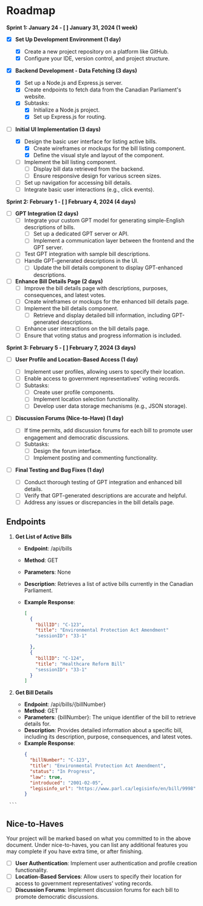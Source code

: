 # Roadmap

**Sprint 1: January 24 - [ ] January 31, 2024 (1 week)**

- [x] **Set Up Development Environment (1 day)**

  - [x] Create a new project repository on a platform like GitHub.
  - [x] Configure your IDE, version control, and project structure.

- [x] **Backend Development - Data Fetching (3 days)**

  - [x] Set up a Node.js and Express.js server.
  - [x] Create endpoints to fetch data from the Canadian Parliament's website.
  - [x] Subtasks:
    - [x] Initialize a Node.js project.
    - [x] Set up Express.js for routing.

- [ ] **Initial UI Implementation (3 days)**
  - [x] Design the basic user interface for listing active bills.
    - [x] Create wireframes or mockups for the bill listing component.
    - [x] Define the visual style and layout of the component.
  - [ ] Implement the bill listing component.
    - [ ] Display bill data retrieved from the backend.
    - [ ] Ensure responsive design for various screen sizes.
  - [ ] Set up navigation for accessing bill details.
  - [ ] Integrate basic user interactions (e.g., click events).

**Sprint 2: February 1 - [ ] February 4, 2024 (4 days)**

- [ ] **GPT Integration (2 days)**
  - [ ] Integrate your custom GPT model for generating simple-English descriptions of bills.
    - [ ] Set up a dedicated GPT server or API.
    - [ ] Implement a communication layer between the frontend and the GPT server.
  - [ ] Test GPT integration with sample bill descriptions.
  - [ ] Handle GPT-generated descriptions in the UI.
    - [ ] Update the bill details component to display GPT-enhanced descriptions.

- [ ] **Enhance Bill Details Page (2 days)**
  - [ ] Improve the bill details page with descriptions, purposes, consequences, and latest votes.
  - [ ] Create wireframes or mockups for the enhanced bill details page.
  - [ ] Implement the bill details component.
    - [ ] Retrieve and display detailed bill information, including GPT-generated descriptions.
  - [ ] Enhance user interactions on the bill details page.
  - [ ] Ensure that voting status and progress information is included.

**Sprint 3: February 5 - [ ] February 7, 2024 (3 days)**

- [ ] **User Profile and Location-Based Access (1 day)**

  - [ ] Implement user profiles, allowing users to specify their location.
  - [ ] Enable access to government representatives' voting records.
  - [ ] Subtasks:
    - [ ] Create user profile components.
    - [ ] Implement location selection functionality.
    - [ ] Develop user data storage mechanisms (e.g., JSON storage).

- [ ] **Discussion Forums (Nice-to-Have) (1 day)**

  - [ ] If time permits, add discussion forums for each bill to promote user engagement and democratic discussions.
  - [ ] Subtasks:
    - [ ] Design the forum interface.
    - [ ] Implement posting and commenting functionality.

- [ ] **Final Testing and Bug Fixes (1 day)**
  - [ ] Conduct thorough testing of GPT integration and enhanced bill details.
  - [ ] Verify that GPT-generated descriptions are accurate and helpful.
  - [ ] Address any issues or discrepancies in the bill details page.

## Endpoints

1. **Get List of Active Bills**

   - **Endpoint**: /api/bills
   - **Method**: GET
   - **Parameters**: None
   - **Description**: Retrieves a list of active bills currently in the Canadian Parliament.
   - **Example Response**:

     ```json
     [
       {
         "billID": "C-123",
         "title": "Environmental Protection Act Amendment"
         "sessionID": "33-1"

       },
       {
         "billID": "C-124",
         "title": "Healthcare Reform Bill"
         "sessionID": "33-1"
       }
     ]
     ```

2. **Get Bill Details**

   - **Endpoint**: /api/bills/{billNumber}
   - **Method**: GET
   - **Parameters**: {billNumber}: The unique identifier of the bill to retrieve details for.
   - **Description**: Provides detailed information about a specific bill, including its description, purpose, consequences, and latest votes.
   - **Example Response**:
     ```json
     {
       "billNumber": "C-123",
       "title": "Environmental Protection Act Amendment",
       "status": "In Progress",
       "law": true,
       "introduced": "2001-02-05",
       "legisinfo_url": "https://www.parl.ca/legisinfo/en/bill/9998"
     }
     ```

<!-- 3. **Get Bill Description**

   - **Endpoint**: /api/bills/{billNumber}/description
   - **Method**: GET
   - **Parameters**: {billNumber}: The unique identifier of the bill to retrieve the description for.
   - **Description**: Generates a simplified, easy-to-understand description of a specific bill using the custom GPT model.
   - **Example Response**:
     ```json
     {
       "billNumber": "C-123",
       "title": "Environmental Protection Act Amendment",
       "description": "This bill aims to reduce carbon emissions to combat climate change."
     }
     ```

4. **Get Bill Votes**
   - **Endpoint**: /api/bills/{billNumber}/votes
   - **Method**: GET
   - **Parameters**: {billNumber}: The unique identifier of the bill to retrieve votes for.
   - **Description**: Provides information on the latest votes for a specific bill, including the vote date, result, and voting statistics.
   - **Example Response**:
     ```json
     {
       "billNumber": "C-123",
       "title": "Environmental Protection Act Amendment",
       "latestVotes": [
         {
           "voteDate": "2024-03-15",
           "result": "Passed",
           "votingMembers": 250,
           "votesInFavor": 200,
           "votesAgainst": 50,
           "abstentions": 0
         }
       ]
     } -->

     ```

## Nice-to-Haves

Your project will be marked based on what you committed to in the above document. Under nice-to-haves, you can list any additional features you may complete if you have extra time, or after finishing.

- [ ] **User Authentication**: Implement user authentication and profile creation functionality.
- [ ] **Location-Based Services**: Allow users to specify their location for access to government representatives' voting records.
- [ ] **Discussion Forums**: Implement discussion forums for each bill to promote democratic discussions.
